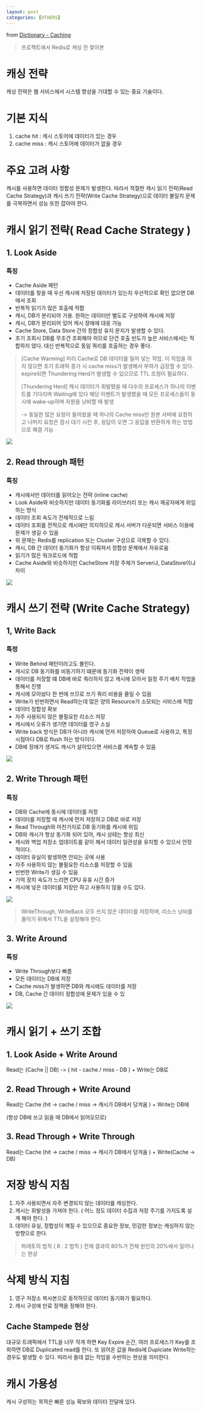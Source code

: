 ```yaml
---
layout: post
categories: [OTHERS]
---
```


from [Dictionary - Caching](https://github.com/newkayak12/Dictionary/blob/master/cs/CacheStrategy.md)

> 프로젝트에서 Redis로 캐싱 전 찾아본


# 캐싱 전략
캐싱 전략은 웹 서비스에서 시스템 향상을 기대할 수 있는 중요 기술이다.

# 기본 지식
1. cache hit : 캐시 스토어에 데이터가 있는 경우
2. cache miss : 캐시 스토어에 데이터가 없을 경우 

# 주요 고려 사항
캐시를 사용하면 데이터 정합성 문제가 발생한다. 따라서 적절한 캐시 읽기 전략(Read Cache Strategy)과 캐시 쓰기 전략(Write Cache Strategy)으로 
데이터 불일치 문제를 극복하면서 성능 또한 잡아야 한다.

# 캐시 읽기 전략( Read Cache Strategy )
## 1. Look Aside
### 특징 
 - Cache Aside 패턴
 - 데이터를 찾을 때 우선 캐시에 저장된 데이터가 있는지 우선적으로 확인 없으면 DB에서 조회
 - 반복적 읽기가 많은 호출에 적합
 - 캐시, DB가 분리되어 가용. 원하는 데이터만 별도로 구성하여 캐시에 저장
 - 캐시, DB가 분리되어 있어 캐시 장애에 대응 가능
 - Cache Store, Data Store 간의 정합성 유지 문지가 발생할 수 있다.
 - 초기 조회시 DB를 무조건 조회해야 하므로 단건 호출 빈도가 높은 서비스에서는 적합하지 않다. 대신 반복적으로 동일 쿼리를 호출하는 경우 좋다. 

> 
>   [Cache Warming]
> 미리 Cache로 DB 데이터를 밀어 넣는 작업. 이 작업을 하지 않으면 초기 트래픽 증가 시 cache miss가 발생해서 부하가 급장할 수 있다.
> expire되면 Thundering Herd가 발생할 수 있으므로 TTL 조정이 필요하다.
> 
>   [Thundering Herd]
> 캐시 데이터가 휘발됐을 때 다수의 프로세스가 하나의 이벤트를 기다리며 Waiting에 있다 해당 이벤트가 발생했을 때 모든 프로세스들이 동시에
> wake-up하며 자원을 낭비할 때 발생
> 
>  -> 동일한 많은 요청이 들어왔을 때 하나의 Cache miss만 원본 서버에 요청하고 나머지 요청은 잠시 대기 시킨 후, 응답이 오면 그 응답을 반환하게 하는 방법으로 해결 가능

![](/assets/img/readLookAside.png)

## 2. Read through 패턴
### 특징
  - 캐시에서만 데이터를 읽어오는 전략 (inline cache)
  - Look Aside와 비슷하지만 데이터 동기화를 라이브러리 또는 캐시 제공자에게 위임하는 방식
  - 데이터 조회 속도가 전체적으로 느림
  - 데이터 조회를 전적으로 캐시에만 의지하므로 캐시 서버가 다운되면 서비스 이용에 문제가 생길 수 있음
  - 위 문제는 Redis를 replication 또는 Cluster 구성으로 극복할 수 있다.
  - 캐시, DB 간 데이터 동기화가 항상 이뤄져서 정합성 문제에서 자유로움
  - 읽기가 많은 워크로드에 적합
  - Cache Aside와 비슷하지만 CacheStore 저장 주체가 Server냐, DataStore이냐 차이

![](/assets/img/readThrough.png)

# 캐시 쓰기 전략 (Write Cache Strategy)
## 1, Write Back
### 특정
  - Write Behind 패턴이라고도 불린다.
  - 캐시오 DB 동기화를 비동기하기 떄문에 동기화 전략이 생략
  - 데이터를 저장할 떄 DB에 바로 쿼리하지 않고 캐시에 모아서 일정 주기 배치 작업을 통해서 진행
  - 캐시에 모아놨다 한 번에 쓰므로 쓰기 쿼리 비용을 줄일 수 있음
  - Write가 빈번하면서 Read하는데 많은 양의 Resource가 소모되는 서비스에 적합
  - 데이터 정합성 확보
  - 자주 사용되지 않은 불필요한 리소스 저장
  - 캐시에서 오류가 생기면 데이터를 영구 소실
  - Write back 방식은 DB가 아니라 캐시에 먼저 저장하여 Queue로 사용하고, 특정 시점마다 DB로 flush 하는 방식이다.
  - DB에 장애가 생겨도 캐시가 살아있으면 서비스를 계속할 수 있음 

![](/assets/img/writeBack.png)

## 2. Write Through 패턴
### 특징
 - DB와 Cache에 동시에 데이터를 저장 
 - 데이터를 저장할 때 캐시에 먼저 저장하고 DB로 바로 저장
 - Read Through와 마찬가지로 DB 동기화를 캐시에 위임 
 - DB와 캐시가 항상 동기화 되어 있어, 캐시 상테는 항상 최신
 - 캐시와 백업 저장소 업데이트를 같이 해서 데이터 일관성을 유지할 수 있으서 안정적이다.
 - 데이터 유실이 발생하면 안되는 곳에 사용
 - 자주 사용하지 않는 불필요한 리소스를 저장할 수 있음
 - 빈번한 Write가 생길 수 있음
 - 기억 장치 속도가 느리면 CPU 유휴 시간 증가 
 - 캐시에 넣은 데이터를 저장만 하고 사용하지 않을 수도 있다.

![](/assets/img/writeThrough.png)

> WriteThrough, WriteBack 모두 쓰지 않은 데이터를 저장하며, 리소스 낭비를 줄이기 위해서 TTL을 설정해야 한다.


## 3. Write Around
### 특징
 - Write Through보다 빠름
 - 모든 데이터는 DB에 저장
 - Cache miss가 발생하면 DB와 캐시에도 데이터를 저장
 - DB, Cache 간 데이터 정합성에 문제가 있을 수 있

![](/assets/img/writeAround.png)


# 캐시 읽기 + 쓰기 조합
## 1. Look Aside + Write Around 
Read는 (Cache || DB) -> ( hit - cache / miss - DB ) + Write는 DB로

## 2. Read Through + Write Around
Read는 Cache (hit -> cache / miss -> 캐시가 DB에서 당겨옴 ) + Write는 DB에 

(항상 DB에 쓰고 읽을 때 DB에서 읽어오므로)

## 3. Read Through + Write Through
Read는 Cache (hit -> cache / miss -> 캐시가 DB에서 당겨옴 ) + Write(Cache -> DB)


# 저장 방식 지침
1. 자주 사용되면서 자주 변경되지 않는 데이터를 캐싱한다.
2. 캐시는 휘발성을 가져야 한다. ( 어느 정도 데이터 수집과 저장 주기를 가지도록 설계 해야 한다. )
3. 데이터 유실, 정합성이 꺠질 수 있으므로 중요한 정보, 민감한 정보는 캐싱하지 않는 방향으로 한다.


> 
> 파레토의 법칙 ( 8 : 2 법칙 )
> 전체 결과의 80%가 전체 원인의 20%에서 일어나는 현상 


# 삭제 방식 지침
1. 영구 저장소 복사본으로 동작하므로 데이터 동기화가 필요하다.
2. 캐시 구성에 만료 정책을 정해야 한다.


## Cache Stampede 현상
대규모 트래픽에서 TTL을 너무 작게 하면 Key Expire 순간, 여러 프로세스가 Key를 조회하면 DB로 Duplicated read를 한다.
또 읽어온 값을 Redis에 Duplciate Write하는 경우도 발생할 수 있다. 따라서 쓸데 없는 작업을 수반하는 현상을 의미한다.

# 캐시 가용성
캐시 구성하는 목적은 빠른 성능 확보와 데이터 전달에 있다.